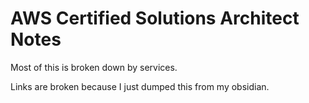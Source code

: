 # AWS Certified Solutions Architect Notes

Most of this is broken down by services.

Links are broken because I just dumped this from my obsidian.
